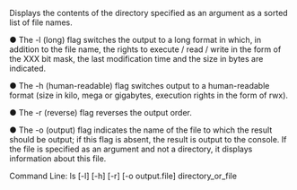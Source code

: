 Displays the contents of the directory specified as an argument as a sorted list of file names. 

● The -l (long) flag switches the output to a long format in which, in addition to the file name, the rights to execute / read / write in the form of the XXX bit mask, the last modification time and the size in bytes are indicated. 

● The -h (human-readable) flag switches output to a human-readable format (size in kilo, mega or gigabytes, execution rights in the form of rwx). 

● The -r (reverse) flag reverses the output order. 

● The -o (output) flag indicates the name of the file to which the result should be output; if this flag is absent, the result is output to the console. If the file is specified as an argument and not a directory, it displays information about this file.

Command Line: ls [-l] [-h] [-r] [-o output.file] directory_or_file
